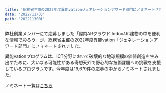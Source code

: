 ```yaml
---
title: '総務省主催の2022年度異能vationジェネレーションアワード部門にノミネートされました'
date: '2022/11/30'
path: '2022113001'
---
```


弊社創業メンバーにて応募しました「屋内ARクラウド IndooAR:建物の中を便利な情報で彩ろう」が、総務省主催の2022年度異能vation「ジェネレーションアワード部門」にノミネートされました。

異能vationプログラムは、ICT分野において破壊的な地球規模の価値創造を生み出すために、大いなる可能性がある奇想天外で野心的な技術課題への挑戦を支援しているプログラムです。今年度は19,679件の応募の中からノミネートされました。

ノミネート一覧は[こちら](https://www.inno.go.jp/result/2022/generation/nominate/)
